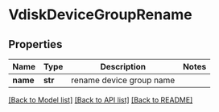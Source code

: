 # VdiskDeviceGroupRename

## Properties
Name | Type | Description | Notes
------------ | ------------- | ------------- | -------------
**name** | **str** | rename device group name | 

[[Back to Model list]](../README.md#documentation-for-models) [[Back to API list]](../README.md#documentation-for-api-endpoints) [[Back to README]](../README.md)


